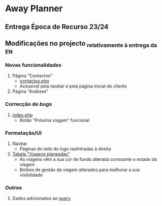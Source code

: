 # **Away Planner**
## Entrega Época de Recurso 23/24


## Modificações no projecto <sub>relativamente à entrega da EN </sub>
### Novas funcionalidades
1. Página "Contactos"
    - [contactos.php](contactos.php)
    - Acessível pela navbar e pela página inicial do cliente
2. Página "Análises"

### Correcção de _bugs_ 
1. [index.php](index.php)
    - Botão "Próxima viagem" funcional

### Formatação/UI
1. Navbar
    - Páginas do lado do logo realinhadas à direita
2. [Tabela "Viagens planeadas"](viagens.php)
    - As viagens vêm a sua cor de fundo alterada consoante o estado da viagem
    - Botões de gestão da viagem alterados para melhorar a sua visibilidade 

### Outros
1. Dados adicionados ao [query](ap.sql)
